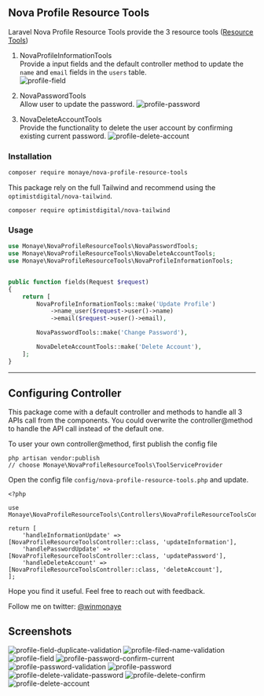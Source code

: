 ## Nova Profile Resource Tools
Laravel Nova Profile Resource Tools provide the 3 resource tools ([Resource Tools](https://nova.laravel.com/docs/3.0/customization/resource-tools.html)) 
  
1. NovaProfileInformationTools  
Provide a input fields and the default controller method to update the `name` and `email` fields in the `users` table.  
![profile-field](https://user-images.githubusercontent.com/1147313/155786027-6cacf9b2-4411-4148-a0e4-6a12f07902d1.png)


2. NovaPasswordTools  
Allow user to update the password. 
![profile-password](https://user-images.githubusercontent.com/1147313/155787851-0655c450-081a-4574-a1da-28243e15253f.png)

3. NovaDeleteAccountTools  
Provide the functionality to delete the user account by confirming existing current password.
![profile-delete-account](https://user-images.githubusercontent.com/1147313/155789189-c1f35ca9-6aa0-408e-88cc-74bee4881747.png)


  
### Installation

```bash
composer require monaye/nova-profile-resource-tools
```

This package rely on the full Tailwind and recommend using the `optimistdigital/nova-tailwind`.
```
composer require optimistdigital/nova-tailwind
```

### Usage

```php
use Monaye\NovaProfileResourceTools\NovaPasswordTools;
use Monaye\NovaProfileResourceTools\NovaDeleteAccountTools;
use Monaye\NovaProfileResourceTools\NovaProfileInformationTools;


public function fields(Request $request)
{
    return [
        NovaProfileInformationTools::make('Update Profile')
            ->name_user($request->user()->name)
            ->email($request->user()->email),

        NovaPasswordTools::make('Change Password'),

        NovaDeleteAccountTools::make('Delete Account'),
    ];
}
```

---
## Configuring Controller
This package come with a default controller and methods to handle all 3 APIs call from the components. You could overwrite the controller@method to handle the API call instead of the default one.

To user your own controller@method, first publish the config file

```
php artisan vendor:publish
// choose Monaye\NovaProfileResourceTools\ToolServiceProvider 
```

Open the config file `config/nova-profile-resource-tools.php` and update.

```
<?php

use Monaye\NovaProfileResourceTools\Controllers\NovaProfileResourceToolsController;

return [
    'handleInformationUpdate' => [NovaProfileResourceToolsController::class, 'updateInformation'],
    'handlePasswordUpdate' => [NovaProfileResourceToolsController::class, 'updatePassword'],
    'handleDeleteAccount' => [NovaProfileResourceToolsController::class, 'deleteAccount'],
];

```

Hope you find it useful. Feel free to reach out with feedback.

Follow me on twitter: [@winmonaye](https://twitter.com/winmonaye)


## Screenshots

![profile-field-duplicate-validation](https://user-images.githubusercontent.com/1147313/155786021-55f2bc8f-223d-488f-8067-e03239db1925.png)
![profile-filed-name-validation](https://user-images.githubusercontent.com/1147313/155786026-2635e29b-07c5-4220-b9ac-fbee33d32386.png)
![profile-field](https://user-images.githubusercontent.com/1147313/155786027-6cacf9b2-4411-4148-a0e4-6a12f07902d1.png)
![profile-password-confirm-current](https://user-images.githubusercontent.com/1147313/155787819-128a4a86-1a20-49cc-a4a7-6442d3ce5094.png)
![profile-password-validation](https://user-images.githubusercontent.com/1147313/155787838-7e4c7aca-ff0f-4301-a5fe-379ba833d63b.png)
![profile-password](https://user-images.githubusercontent.com/1147313/155787851-0655c450-081a-4574-a1da-28243e15253f.png)
![profile-delete-validate-password](https://user-images.githubusercontent.com/1147313/155789163-a78c100c-4d66-4363-a8a7-04ac9badcf76.png)
![profile-delete-confirm](https://user-images.githubusercontent.com/1147313/155789179-cf0a301c-eceb-49a5-85b7-a798e2bc0856.png)
![profile-delete-account](https://user-images.githubusercontent.com/1147313/155789189-c1f35ca9-6aa0-408e-88cc-74bee4881747.png)

